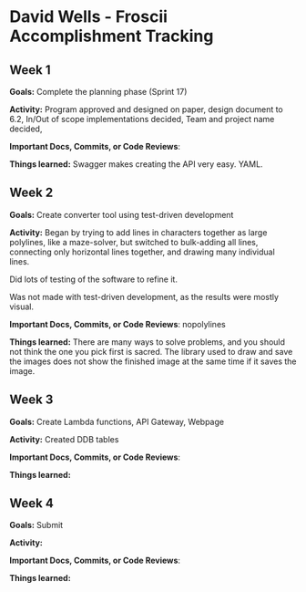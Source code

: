 # David Wells - Froscii Accomplishment Tracking

## Week 1

**Goals:** Complete the planning phase (Sprint 17)

**Activity:** Program approved and designed on paper, design document to 6.2,
In/Out of scope implementations decided, Team and project name decided,

**Important Docs, Commits, or Code Reviews**:

**Things learned:** Swagger makes creating the API very easy. YAML.

## Week 2

**Goals:** Create converter tool using test-driven development

**Activity:** Began by trying to add lines in characters together
as large polylines, like a maze-solver, but switched to bulk-adding all lines,
connecting only horizontal lines together, and drawing many individual lines.

Did lots of testing of the software to refine it.

Was not made with test-driven development, as the results were mostly visual.

**Important Docs, Commits, or Code Reviews**: nopolylines

**Things learned:** There are many ways to solve problems, and
you should not think the one you pick first is sacred.
The library used to draw and save the images does
not show the finished image at the same time if it saves the image.

## Week 3

**Goals:** Create Lambda functions, API Gateway, Webpage

**Activity:** Created DDB tables

**Important Docs, Commits, or Code Reviews**:

**Things learned:**

## Week 4

**Goals:** Submit

**Activity:**

**Important Docs, Commits, or Code Reviews**:

**Things learned:**
